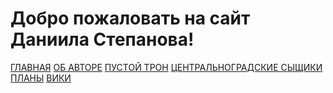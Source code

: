 # Добро пожаловать на сайт Даниила Степанова!
<a href="Тест.htm">ГЛАВНАЯ</a>
<a href="Об_авторе.htm">ОБ АВТОРЕ</a> 
<a href="Пустой_трон.htm">ПУСТОЙ ТРОН</a>
<a href="Центральноградские_сыщики.htm">ЦЕНТРАЛЬНОГРАДСКИЕ СЫЩИКИ</a>
<a href="Планы.htm">ПЛАНЫ</a>
<a href="https://stepanov.fandom.com/ru/">ВИКИ</a>
